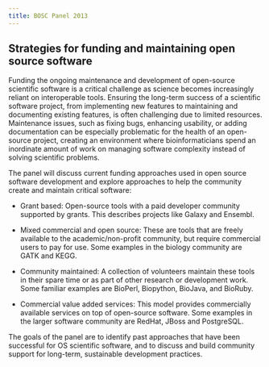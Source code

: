 ```yaml
---
title: BOSC Panel 2013
---
```


Strategies for funding and maintaining open source software
-----------------------------------------------------------

Funding the ongoing maintenance and development of open-source
scientific software is a critical challenge as science becomes
increasingly reliant on interoperable tools. Ensuring the long-term
success of a scientific software project, from implementing new features
to maintaining and documenting existing features, is often challenging
due to limited resources. Maintenance issues, such as fixing bugs,
enhancing usability, or adding documentation can be especially
problematic for the health of an open-source project, creating an
environment where bioinformaticians spend an inordinate amount of work
on managing software complexity instead of solving scientific problems.

The panel will discuss current funding approaches used in open source
software development and explore approaches to help the community create
and maintain critical software:

-   Grant based: Open-source tools with a paid developer community
    supported by grants. This describes projects like Galaxy
    and Ensembl.

<!-- -->

-   Mixed commercial and open source: These are tools that are freely
    available to the academic/non-profit community, but require
    commercial users to pay for use. Some examples in the biology
    community are GATK and KEGG.

<!-- -->

-   Community maintained: A collection of volunteers maintain these
    tools in their spare time or as part of other research or
    development work. Some familiar examples are BioPerl, Biopython,
    BioJava, and BioRuby.

<!-- -->

-   Commercial value added services: This model provides commercially
    available services on top of open-source software. Some examples in
    the larger software community are RedHat, JBoss and PostgreSQL.

The goals of the panel are to identify past approaches that have been
successful for OS scientific software, and to discuss and build
community support for long-term, sustainable development practices.
